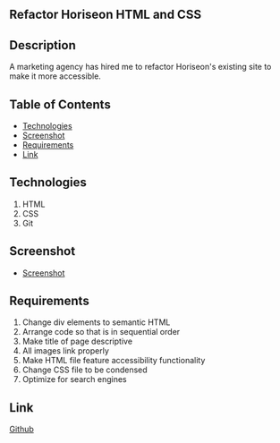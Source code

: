 ## Refactor Horiseon HTML and CSS
## Description
A marketing agency has hired me to refactor Horiseon's existing site to make it more accessible.

## Table of Contents
* [Technologies](#technologies)
* [Screenshot](#screenshot)
* [Requirements](#requirements)
* [Link](#link)


## Technologies
1. HTML
2. CSS
3. Git

## Screenshot
* [Screenshot](./assets/horiseon-mockup.png)


## Requirements
1. Change div elements to semantic HTML
2. Arrange code so that is in sequential order
3. Make title of page descriptive
4. All images link properly
5. Make HTML file feature accessibility functionality
6. Change CSS file to be condensed 
7. Optimize for search engines

## Link 
[Github](https://github.com/) 
